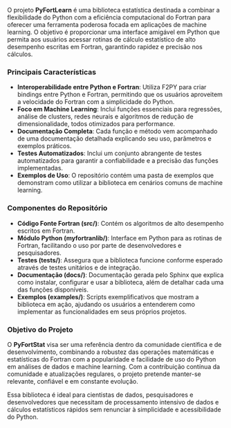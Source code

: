 O projeto **PyFortLearn** é uma biblioteca estatística destinada a combinar a flexibilidade do Python com a eficiência computacional do Fortran para oferecer uma ferramenta poderosa focada em aplicações de machine learning. O objetivo é proporcionar uma interface amigável em Python que permita aos usuários acessar rotinas de cálculo estatístico de alto desempenho escritas em Fortran, garantindo rapidez e precisão nos cálculos.

### Principais Características

- **Interoperabilidade entre Python e Fortran**: Utiliza F2PY para criar bindings entre Python e Fortran, permitindo que os usuários aproveitem a velocidade do Fortran com a simplicidade do Python.
- **Foco em Machine Learning**: Inclui funções essenciais para regressões, análise de clusters, redes neurais e algoritmos de redução de dimensionalidade, todos otimizados para performance.
- **Documentação Completa**: Cada função e método vem acompanhado de uma documentação detalhada explicando seu uso, parâmetros e exemplos práticos.
- **Testes Automatizados**: Inclui um conjunto abrangente de testes automatizados para garantir a confiabilidade e a precisão das funções implementadas.
- **Exemplos de Uso**: O repositório contém uma pasta de exemplos que demonstram como utilizar a biblioteca em cenários comuns de machine learning.

### Componentes do Repositório

- **Código Fonte Fortran (src/)**: Contém os algoritmos de alto desempenho escritos em Fortran.
- **Módulo Python (myfortranlib/)**: Interface em Python para as rotinas de Fortran, facilitando o uso por parte de desenvolvedores e pesquisadores.
- **Testes (tests/)**: Assegura que a biblioteca funcione conforme esperado através de testes unitários e de integração.
- **Documentação (docs/)**: Documentação gerada pelo Sphinx que explica como instalar, configurar e usar a biblioteca, além de detalhar cada uma das funções disponíveis.
- **Exemplos (examples/)**: Scripts exemplificativos que mostram a biblioteca em ação, ajudando os usuários a entenderem como implementar as funcionalidades em seus próprios projetos.

### Objetivo do Projeto

O **PyFortStat** visa ser uma referência dentro da comunidade científica e de desenvolvimento, combinando a robustez das operações matemáticas e estatísticas do Fortran com a popularidade e facilidade de uso do Python em análises de dados e machine learning. Com a contribuição contínua da comunidade e atualizações regulares, o projeto pretende manter-se relevante, confiável e em constante evolução.

Essa biblioteca é ideal para cientistas de dados, pesquisadores e desenvolvedores que necessitam de processamento intensivo de dados e cálculos estatísticos rápidos sem renunciar à simplicidade e acessibilidade do Python.
